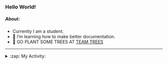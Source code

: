 ### Hello World!

##### About:
- Currently I am a student.
- 🌱 I’m learning how to make better documentation.
- 🌱 GO PLANT SOME TREES AT [TEAM TREES](https://teamtrees.org/)

---
<details>
  <summary>:zap: My Activity:</summary>
  
<!--START_SECTION:waka-->
![Code Time](http://img.shields.io/badge/Code%20Time-1%2C142%20hrs%2033%20mins-blue)

**I'm a Night 🦉** 

```text
🌞 Morning                1525 commits        ██░░░░░░░░░░░░░░░░░░░░░░░   09.51 % 
🌆 Daytime                5600 commits        █████████░░░░░░░░░░░░░░░░   34.92 % 
🌃 Evening                4599 commits        ███████░░░░░░░░░░░░░░░░░░   28.68 % 
🌙 Night                  4314 commits        ███████░░░░░░░░░░░░░░░░░░   26.90 % 
```
📅 **I'm Most Productive on Wednesday** 

```text
Monday                   2374 commits        ████░░░░░░░░░░░░░░░░░░░░░   14.80 % 
Tuesday                  2123 commits        ███░░░░░░░░░░░░░░░░░░░░░░   13.24 % 
Wednesday                3704 commits        ██████░░░░░░░░░░░░░░░░░░░   23.10 % 
Thursday                 2026 commits        ███░░░░░░░░░░░░░░░░░░░░░░   12.63 % 
Friday                   1567 commits        ██░░░░░░░░░░░░░░░░░░░░░░░   09.77 % 
Saturday                 1419 commits        ██░░░░░░░░░░░░░░░░░░░░░░░   08.85 % 
Sunday                   2825 commits        ████░░░░░░░░░░░░░░░░░░░░░   17.61 % 
```


📊 **This Week I Spent My Time On** 

```text
🔥 Editors: 
VS Code                  6 hrs 21 mins       █████████████████████████   100.00 % 

🐱‍💻 Projects: 
giveth-dapps-v2          3 hrs 33 mins       ██████████████░░░░░░░░░░░   55.98 % 
praise                   2 hrs 30 mins       ██████████░░░░░░░░░░░░░░░   39.41 % 
impact-graph             17 mins             █░░░░░░░░░░░░░░░░░░░░░░░░   04.61 % 
```


 Last Updated on 29/06/2023 09:10:12 UTC
<!--END_SECTION:waka-->
</details>

